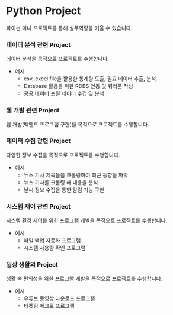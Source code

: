 # Python Project

파이썬 미니 프로젝트를 통해 실무역량을 키울 수 있습니다.

### 데이터 분석 관련 Project

데이터 분석을 목적으로 프로젝트를 수행합니다.

- 예시
  - csv, excel file을 활용한 통계량 도출, 필요 데이터 추출, 분석
  - Database 활용을 위한 RDBS 연동 및 쿼리문 작성
  - 공공 데이터 포털 데이터 수집 및 분석

### 웹 개발 관련 Project

웹 개발(백앤드 프로그램 구현)을 목적으로 프로젝트를 수행합니다.

### 데이터 수집 관련 Project

다양한 정보 수집을 목적으로 프로젝트를 수행합니다.

- 예시
  - 뉴스 기사 제목들을 크롤링하여 최근 동향을 파악
  - 뉴스 기사를 크롤링 해 내용을 분석
  - 날씨 정보 수집을 통한 알림 기능 구현

### 시스템 제어 관련 Project

시스템 환경 제어를 위한 프로그램 개발을 목적으로 프로젝트를 수행합니다.

- 예시
  - 파일 백업 자동화 프로그램
  - 시스템 사용량 확인 프로그램

### 일상 생활의 Project

생활 속 편의성을 위한 프로그램 개발을 목적으로 프로젝트를 수행합니다.

- 예시
  - 유튜브 동영상 다운로드 프로그램
  - 티켓팅 메크로 프로그램
